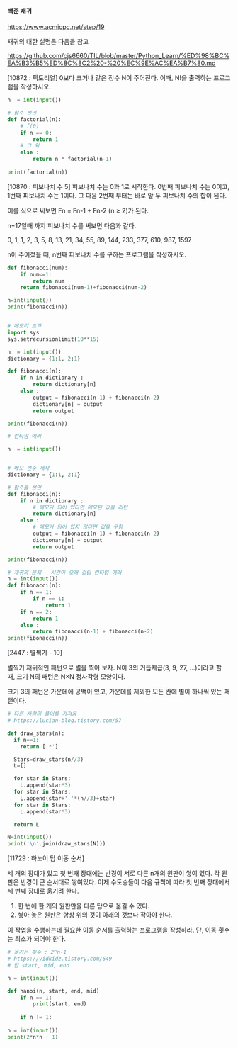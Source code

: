 #### 백준 재귀

https://www.acmicpc.net/step/19



재귀의 대한 설명은 다음을 참고

https://github.com/cjs6660/TIL/blob/master/Python_Learn/%ED%98%BC%EA%B3%B5%ED%8C%8C2%20-%20%EC%9E%AC%EA%B7%80.md



[10872 : 팩토리얼]
0보다 크거나 같은 정수 N이 주어진다. 이때, N!을 출력하는 프로그램을 작성하시오.

```python
n  = int(input())

# 함수 선언
def factorial(n):
    # f(0)
    if n == 0:
        return 1
    # 그 외
    else :
        return n * factorial(n-1)
    
print(factorial(n))
```



[10870 : 피보나치 수 5]
피보나치 수는 0과 1로 시작한다. 0번째 피보나치 수는 0이고, 1번째 피보나치 수는 1이다. 그 다음 2번째 부터는 바로 앞 두 피보나치 수의 합이 된다.

이를 식으로 써보면 Fn = Fn-1 + Fn-2 (n ≥ 2)가 된다.

n=17일때 까지 피보나치 수를 써보면 다음과 같다.

0, 1, 1, 2, 3, 5, 8, 13, 21, 34, 55, 89, 144, 233, 377, 610, 987, 1597

n이 주어졌을 때, n번째 피보나치 수를 구하는 프로그램을 작성하시오.

```python
def fibonacci(num):
    if num<=1:
        return num
    return fibonacci(num-1)+fibonacci(num-2)

n=int(input())
print(fibonacci(n))


# 메모리 초과
import sys
sys.setrecursionlimit(10**15)

n  = int(input())
dictionary = {1:1, 2:1}

def fibonacci(n):
    if n in dictionary :
        return dictionary[n]
    else :
        output = fibonacci(n-1) + fibonacci(n-2)
        dictionary[n] = output
        return output

print(fibonacci(n))

# 런타임 에러

n  = int(input())


# 메모 변수 제작
dictionary = {1:1, 2:1}

# 함수를 선언
def fibonacci(n):
    if n in dictionary :
        # 메모가 되어 있다면 메모된 값을 리턴
        return dictionary[n]
    else :
        # 메모가 되어 있지 않다면 값을 구함
        output = fibonacci(n-1) + fibonacci(n-2)
        dictionary[n] = output
        return output

print(fibonacci(n))

# 재귀의 문제 - 시간이 오래 걸림 런타임 에러
n = int(input())
def fibonacci(n):
    if n == 1:
        if n == 1:
            return 1
    if n == 2:
        return 1
    else :
        return fibonacci(n-1) + fibonacci(n-2)
print(fibonacci(n))
```



[2447 : 별찍기 - 10]

별찍기
재귀적인 패턴으로 별을 찍어 보자. N이 3의 거듭제곱(3, 9, 27, ...)이라고 할 때, 크기 N의 패턴은 N×N 정사각형 모양이다.

크기 3의 패턴은 가운데에 공백이 있고, 가운데를 제외한 모든 칸에 별이 하나씩 있는 패턴이다.

```python
# 다른 사람의 풀이를 가져옴
# https://lucian-blog.tistory.com/57

def draw_stars(n):
  if n==1:
    return ['*']

  Stars=draw_stars(n//3)
  L=[]

  for star in Stars:
    L.append(star*3)
  for star in Stars:
    L.append(star+' '*(n//3)+star)
  for star in Stars:
    L.append(star*3)

  return L

N=int(input())
print('\n'.join(draw_stars(N)))
```



[11729 : 하노이 탑 이동 순서]

세 개의 장대가 있고 첫 번째 장대에는 반경이 서로 다른 n개의 원판이 쌓여 있다. 각 원판은 반경이 큰 순서대로 쌓여있다. 이제 수도승들이 다음 규칙에 따라 첫 번째 장대에서 세 번째 장대로 옮기려 한다.

1. 한 번에 한 개의 원판만을 다른 탑으로 옮길 수 있다.
2. 쌓아 놓은 원판은 항상 위의 것이 아래의 것보다 작아야 한다.

이 작업을 수행하는데 필요한 이동 순서를 출력하는 프로그램을 작성하라. 단, 이동 횟수는 최소가 되어야 한다.



```python
# 옮기는 횟수 : 2^n-1
# https://vidkidz.tistory.com/649
# 탑 start, mid, end

n = int(input())

def hanoi(n, start, end, mid)
    if n == 1:
        print(start, end)
        
    if n != 1:
        
n = int(input())
print(2*n*n + 1)
```

